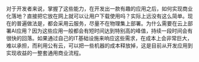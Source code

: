 
对于开发者来说，掌握了这些能力，在开发出一款有趣的应用之后，如何实现商业化落地？直接把它放在网上就可以让用户下载使用吗？实际上远没有这么简单。现在的普遍做法是，都会采用云服务，尽量不在物理集上部署。为什么需要在云上部署AI应用？因为这些应用一般都会有短时间达到特别高的峰值，持续一段时间会有很快的回落。如果通过自己的IT基础设施来响应这些需求，在成本上会非常巨大，难以承担，而利用公有云，可以把一些机器的成本释放掉，这是目前从开发应用到实现收益的一整套通用商业流程。

